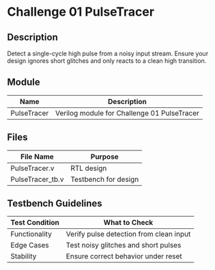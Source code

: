 
# Challenge 01 PulseTracer

## Description
Detect a single-cycle high pulse from a noisy input stream. Ensure your design ignores short glitches and only reacts to a clean high transition.

## Module
| Name        | Description                            |
|-------------|----------------------------------------|
| PulseTracer | Verilog module for Challenge 01 PulseTracer |

## Files
| File Name       | Purpose              |
|-----------------|----------------------|
| PulseTracer.v   | RTL design           |
| PulseTracer_tb.v| Testbench for design |

## Testbench Guidelines
| Test Condition   | What to Check                          |
|------------------|----------------------------------------|
| Functionality     | Verify pulse detection from clean input |
| Edge Cases        | Test noisy glitches and short pulses   |
| Stability         | Ensure correct behavior under reset    |
